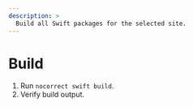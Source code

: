 ```yaml
---
description: >
  Build all Swift packages for the selected site.
---
```


# Build
1. Run `nocorrect swift build`.
2. Verify build output.
